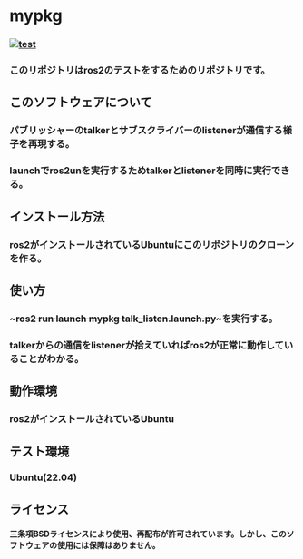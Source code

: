 # mypkg
### [![test](https://github.com/21c1041yukikumazawa/mypkg/actions/workflows/test.yml/badge.svg)](https://github.com/21c1041yukikumazawa/mypkg/actions/workflows/test.yml)
### このリポジトリはros2のテストをするためのリポジトリです。　　
## このソフトウェアについて
### パブリッシャーのtalkerとサブスクライバーのlistenerが通信する様子を再現する。
### launchでros2unを実行するためtalkerとlistenerを同時に実行できる。
## インストール方法
### ros2がインストールされているUbuntuにこのリポジトリのクローンを作る。
## 使い方
### ~~~ros2 run launch mypkg talk_listen.launch.py~~~を実行する。
### talkerからの通信をlistenerが拾えていればros2が正常に動作していることがわかる。 
## 動作環境  
### ros2がインストールされているUbuntu
## テスト環境
### Ubuntu(22.04)
### 
## ライセンス   
#### 三条項BSDライセンスにより使用、再配布が許可されています。しかし、このソフトウェアの使用には保障はありません。
